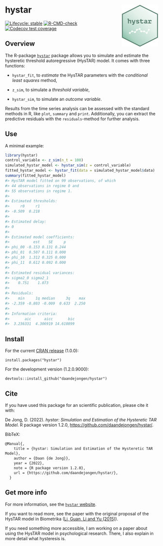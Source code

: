 
<!-- README.md is generated from README.Rmd. Please edit that file -->

# hystar <a href="https://daandejongen.github.io/hystar/"><img src="man/figures/logo.png" align="right" height="139" /></a>

<!-- badges: start -->

[![Lifecycle:
stable](https://img.shields.io/badge/lifecycle-stable-green.svg)](https://lifecycle.r-lib.org/articles/stages.html#experimental)
[![R-CMD-check](https://github.com/daandejongen/hystar/actions/workflows/R-CMD-check.yaml/badge.svg)](https://github.com/daandejongen/hystar/actions/workflows/R-CMD-check.yaml)
[![Codecov test
coverage](https://codecov.io/gh/daandejongen/hystar/branch/master/graph/badge.svg)](https://app.codecov.io/gh/daandejongen/hystar?branch=master)
<!-- badges: end -->

## Overview

The R-package [`hystar`](https://cran.r-project.org/package=hystar)
package allows you to simulate and estimate the hysteretic threshold
autoregressive (HysTAR) model. It comes with three functions:

- `hystar_fit`, to *estimate* the HysTAR parameters with the
  *conditional least squares* method,

- `z_sim`, to simulate a *threshold variable*,

- `hystar_sim`, to simulate an *outcome variable*.

Results from the time series analysis can be assessed with the standard
methods in R, like `plot`, `summary` and `print`. Additionally, you can
extract the predictive residuals with the `residuals`-method for further
analysis.

## Use

A minimal example:

``` r
library(hystar)
control_variable <- z_sim(n_t = 100)
simulated_hystar_model <- hystar_sim(z = control_variable)
fitted_hystar_model <- hystar_fit(data = simulated_hystar_model$data)
summary(fitted_hystar_model)
#> HysTAR model fitted on 99 observations, of which
#> 44 observations in regime 0 and
#> 55 observations in regime 1.
#> 
#> Estimated thresholds:
#>     r0     r1 
#> -0.509  0.218 
#> 
#> Estimated delay:
#> 0 
#> 
#> Estimated model coefficients:
#>           est    SE     p
#> phi_00 -0.153 0.131 0.244
#> phi_01  0.507 0.111 0.000
#> phi_10  1.312 0.325 0.000
#> phi_11  0.612 0.092 0.000
#> 
#> Estimated residual variances:
#> sigma2_0 sigma2_1 
#>    0.751    1.073 
#> 
#> Residuals: 
#>    min     1q median     3q    max 
#> -2.359 -0.803 -0.009  0.633  2.250 
#> 
#> Information criteria:
#>       aic      aicc       bic 
#>  3.236331  4.306919 14.610899
```

## Install

For the current [CRAN
release](https://cran.r-project.org/package=hystar) (1.0.0):

    install.packages("hystar")

For the development version (1.2.0.9000):

    devtools::install_github("daandejongen/hystar")

## Cite

If you have used this package for an scientific publication, please cite
it with:

De Jong, D. (2022). *hystar: Simulation and Estimation of the Hysteretic
TAR Model*. R package version 1.2.0,
<https://github.com/daandejongen/hystar/>.

BibTeX:

    @Manual{,
        title = {hystar: Simulation and Estimation of the Hysteretic TAR Model},
        author = {Daan {de Jong}},
        year = {2022},
        note = {R package version 1.2.0},
        url = {https://github.com/daandejongen/hystar/},
      }

## Get more info

For more information, see the [`hystar`
website](https://daandejongen.github.io/hystar/).

If you want to read more, see the paper with the original proposal of
the HysTAR model in Biometrika ([Li, Guan, Li and Yu
(2015)](https://academic.oup.com/biomet/article-abstract/102/3/717/2365298?login=false)).

If you need something more accessible, I am working on a paper about
using the HysTAR model in psychological research. There, I also explain
in more detail what hysteresis is.
